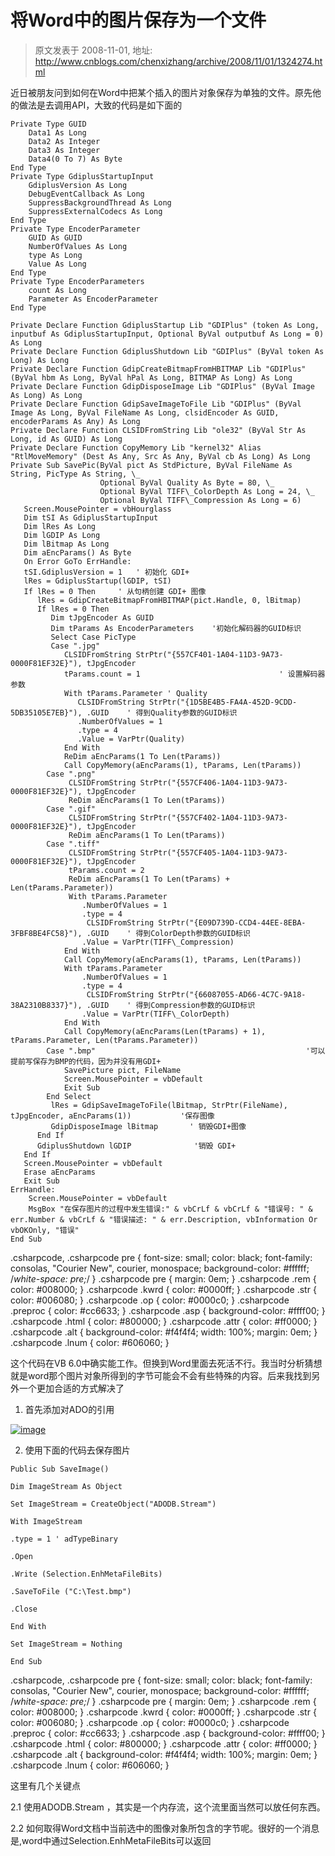 # 将Word中的图片保存为一个文件 
> 原文发表于 2008-11-01, 地址: http://www.cnblogs.com/chenxizhang/archive/2008/11/01/1324274.html 


近日被朋友问到如何在Word中把某个插入的图片对象保存为单独的文件。原先他的做法是去调用API，大致的代码是如下面的


```
Private Type GUID
    Data1 As Long
    Data2 As Integer
    Data3 As Integer
    Data4(0 To 7) As Byte
End Type
Private Type GdiplusStartupInput
    GdiplusVersion As Long
    DebugEventCallback As Long
    SuppressBackgroundThread As Long
    SuppressExternalCodecs As Long
End Type
Private Type EncoderParameter
    GUID As GUID
    NumberOfValues As Long
    type As Long
    Value As Long
End Type
Private Type EncoderParameters
    count As Long
    Parameter As EncoderParameter
End Type

Private Declare Function GdiplusStartup Lib "GDIPlus" (token As Long, inputbuf As GdiplusStartupInput, Optional ByVal outputbuf As Long = 0) As Long
Private Declare Function GdiplusShutdown Lib "GDIPlus" (ByVal token As Long) As Long
Private Declare Function GdipCreateBitmapFromHBITMAP Lib "GDIPlus" (ByVal hbm As Long, ByVal hPal As Long, BITMAP As Long) As Long
Private Declare Function GdipDisposeImage Lib "GDIPlus" (ByVal Image As Long) As Long
Private Declare Function GdipSaveImageToFile Lib "GDIPlus" (ByVal Image As Long, ByVal FileName As Long, clsidEncoder As GUID, encoderParams As Any) As Long
Private Declare Function CLSIDFromString Lib "ole32" (ByVal Str As Long, id As GUID) As Long
Private Declare Function CopyMemory Lib "kernel32" Alias "RtlMoveMemory" (Dest As Any, Src As Any, ByVal cb As Long) As Long
Private Sub SavePic(ByVal pict As StdPicture, ByVal FileName As String, PicType As String, \_
                    Optional ByVal Quality As Byte = 80, \_
                    Optional ByVal TIFF\_ColorDepth As Long = 24, \_
                    Optional ByVal TIFF\_Compression As Long = 6)
   Screen.MousePointer = vbHourglass
   Dim tSI As GdiplusStartupInput
   Dim lRes As Long
   Dim lGDIP As Long
   Dim lBitmap As Long
   Dim aEncParams() As Byte
   On Error GoTo ErrHandle:
   tSI.GdiplusVersion = 1   ' 初始化 GDI+
   lRes = GdiplusStartup(lGDIP, tSI)
   If lRes = 0 Then     ' 从句柄创建 GDI+ 图像
      lRes = GdipCreateBitmapFromHBITMAP(pict.Handle, 0, lBitmap)
      If lRes = 0 Then
         Dim tJpgEncoder As GUID
         Dim tParams As EncoderParameters    '初始化解码器的GUID标识
         Select Case PicType
         Case ".jpg"
            CLSIDFromString StrPtr("{557CF401-1A04-11D3-9A73-0000F81EF32E}"), tJpgEncoder
            tParams.count = 1                               ' 设置解码器参数
            With tParams.Parameter ' Quality
               CLSIDFromString StrPtr("{1D5BE4B5-FA4A-452D-9CDD-5DB35105E7EB}"), .GUID    ' 得到Quality参数的GUID标识
               .NumberOfValues = 1
               .type = 4
               .Value = VarPtr(Quality)
            End With
            ReDim aEncParams(1 To Len(tParams))
            Call CopyMemory(aEncParams(1), tParams, Len(tParams))
        Case ".png"
             CLSIDFromString StrPtr("{557CF406-1A04-11D3-9A73-0000F81EF32E}"), tJpgEncoder
             ReDim aEncParams(1 To Len(tParams))
        Case ".gif"
             CLSIDFromString StrPtr("{557CF402-1A04-11D3-9A73-0000F81EF32E}"), tJpgEncoder
             ReDim aEncParams(1 To Len(tParams))
        Case ".tiff"
             CLSIDFromString StrPtr("{557CF405-1A04-11D3-9A73-0000F81EF32E}"), tJpgEncoder
             tParams.count = 2
             ReDim aEncParams(1 To Len(tParams) + Len(tParams.Parameter))
             With tParams.Parameter
                .NumberOfValues = 1
                .type = 4
                 CLSIDFromString StrPtr("{E09D739D-CCD4-44EE-8EBA-3FBF8BE4FC58}"), .GUID    ' 得到ColorDepth参数的GUID标识
                .Value = VarPtr(TIFF\_Compression)
            End With
            Call CopyMemory(aEncParams(1), tParams, Len(tParams))
            With tParams.Parameter
                .NumberOfValues = 1
                .type = 4
                 CLSIDFromString StrPtr("{66087055-AD66-4C7C-9A18-38A2310B8337}"), .GUID    ' 得到Compression参数的GUID标识
                .Value = VarPtr(TIFF\_ColorDepth)
            End With
            Call CopyMemory(aEncParams(Len(tParams) + 1), tParams.Parameter, Len(tParams.Parameter))
        Case ".bmp"                                               '可以提前写保存为BMP的代码，因为并没有用GDI+
            SavePicture pict, FileName
            Screen.MousePointer = vbDefault
            Exit Sub
        End Select
         lRes = GdipSaveImageToFile(lBitmap, StrPtr(FileName), tJpgEncoder, aEncParams(1))           '保存图像
         GdipDisposeImage lBitmap       ' 销毁GDI+图像
      End If
      GdiplusShutdown lGDIP              '销毁 GDI+
   End If
   Screen.MousePointer = vbDefault
   Erase aEncParams
   Exit Sub
ErrHandle:
    Screen.MousePointer = vbDefault
    MsgBox "在保存图片的过程中发生错误:" & vbCrLf & vbCrLf & "错误号: " & err.Number & vbCrLf & "错误描述: " & err.Description, vbInformation Or vbOKOnly, "错误"
End Sub

```

.csharpcode, .csharpcode pre
{
 font-size: small;
 color: black;
 font-family: consolas, "Courier New", courier, monospace;
 background-color: #ffffff;
 /*white-space: pre;*/
}
.csharpcode pre { margin: 0em; }
.csharpcode .rem { color: #008000; }
.csharpcode .kwrd { color: #0000ff; }
.csharpcode .str { color: #006080; }
.csharpcode .op { color: #0000c0; }
.csharpcode .preproc { color: #cc6633; }
.csharpcode .asp { background-color: #ffff00; }
.csharpcode .html { color: #800000; }
.csharpcode .attr { color: #ff0000; }
.csharpcode .alt 
{
 background-color: #f4f4f4;
 width: 100%;
 margin: 0em;
}
.csharpcode .lnum { color: #606060; }

这个代码在VB 6.0中确实能工作。但换到Word里面去死活不行。我当时分析猜想就是word那个图片对象所得到的字节可能会不会有些特殊的内容。后来我找到另外一个更加合适的方式解决了


1. 首先添加对ADO的引用


[![image](http://www.cnblogs.com/images/cnblogs_com/chenxizhang/WindowsLiveWriter/Word_DE5D/image_thumb.png)](http://www.cnblogs.com/images/cnblogs_com/chenxizhang/WindowsLiveWriter/Word_DE5D/image_2.png) 


2. 使用下面的代码去保存图片


```
Public Sub SaveImage()

Dim ImageStream As Object

Set ImageStream = CreateObject("ADODB.Stream")

With ImageStream

.type = 1 ' adTypeBinary

.Open

.Write (Selection.EnhMetaFileBits)

.SaveToFile ("C:\Test.bmp")

.Close

End With

Set ImageStream = Nothing

End Sub
```


.csharpcode, .csharpcode pre
{
 font-size: small;
 color: black;
 font-family: consolas, "Courier New", courier, monospace;
 background-color: #ffffff;
 /*white-space: pre;*/
}
.csharpcode pre { margin: 0em; }
.csharpcode .rem { color: #008000; }
.csharpcode .kwrd { color: #0000ff; }
.csharpcode .str { color: #006080; }
.csharpcode .op { color: #0000c0; }
.csharpcode .preproc { color: #cc6633; }
.csharpcode .asp { background-color: #ffff00; }
.csharpcode .html { color: #800000; }
.csharpcode .attr { color: #ff0000; }
.csharpcode .alt 
{
 background-color: #f4f4f4;
 width: 100%;
 margin: 0em;
}
.csharpcode .lnum { color: #606060; }




这里有几个关键点


2.1 使用ADODB.Stream ，其实是一个内存流，这个流里面当然可以放任何东西。


2.2 如何取得Word文档中当前选中的图像对象所包含的字节呢。很好的一个消息是,word中通过Selection.EnhMetaFileBits可以返回

